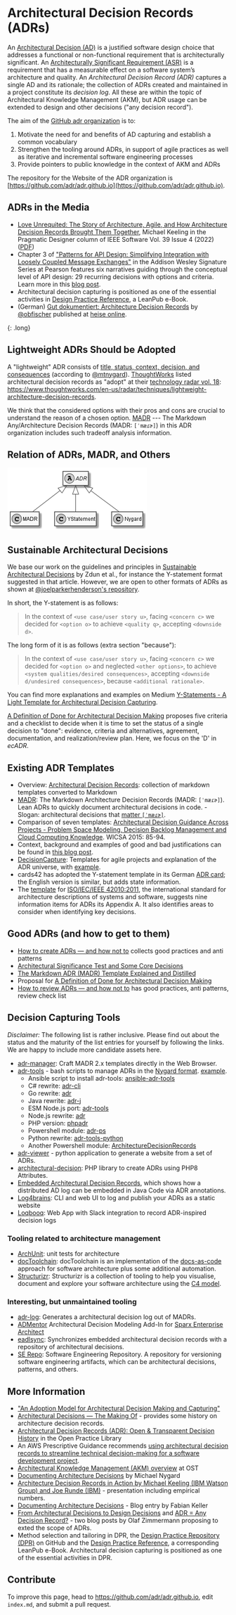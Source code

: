 # Architectural Decision Records (ADRs)

An [Architectural Decision (AD)](https://en.wikipedia.org/wiki/Architectural_decision) is a justified software design choice that addresses a functional or non-functional requirement that is architecturally significant.
An [Architecturally Significant Requirement (ASR)](https://en.wikipedia.org/wiki/Architecturally_significant_requirements) is a requirement that has a measurable effect on a software system’s architecture and quality.
An *Architectural Decision Record (ADR)* captures a single AD and its rationale;
the collection of ADRs created and maintained in a project constitute its *decision log*.
All these are within the topic of Architectural Knowledge Management (AKM), but ADR usage can be extended to design and other decisions ("any decision record").

The aim of the [GitHub adr organization](http://github.com/adr) is to:

1. Motivate the need for and benefits of AD capturing and establish a common vocabulary
2. Strengthen the tooling around ADRs, in support of agile practices as well as iterative and incremental software engineering processes
3. Provide pointers to public knowledge in the context of AKM and ADRs

<!-- > Note: The term "architecture decision record" can be used interchangeably. -->

The repository for the Website of the ADR organization is [https://github.com/adr/adr.github.io](https://github.com/adr/adr.github.io).

## ADRs in the Media

* [Love Unrequited: The Story of Architecture, Agile, and How Architecture Decision Records Brought Them Together](https://ieeexplore.ieee.org/document/9801811), Michael Keeling in the Pragmatic Designer column of IEEE Software Vol. 39 Issue 4 (2022) ([PDF](https://ieeexplore.ieee.org/stamp/stamp.jsp?arnumber=9801811))
* Chapter 3 of ["Patterns for API Design: Simplifying Integration with Loosely Coupled Message Exchanges"](https://api-patterns.org/book/) in the Addison Wesley Signature Series at Pearson features six narratives guiding through the conceptual level of API design: 29 recurring decisions with  options and criteria. Learn more in this [blog post](https://medium.com/nerd-for-tech/api-patterns-website-redesigned-and-sample-book-chapter-available-df9daf4b5e15).
* Architectural decision capturing is positioned as one of the essential activities in [Design Practice Reference](https://leanpub.com/dpr), a LeanPub e-Book.
* (German) [Gut dokumentiert: Architecture Decision Records](https://www.heise.de/hintergrund/Gut-dokumentiert-Architecture-Decision-Records-4664988.html) by [@obfischer](https://github.com/obfischer) published at [heise online](https://www.heise.de/).

{: .long}
## Lightweight ADRs Should be Adopted

A "lightweight" ADR consists of [title, status, context, decision, and consequences](https://github.com/joelparkerhenderson/architecture-decision-record/blob/main/locales/en/templates/decision-record-template-by-michael-nygard/index.md) (according to [@mtnygard](https://github.com/mtnygard)). 
[ThoughtWorks](https://www.thoughtworks.com/) listed architectural decision records as "adopt" at their [technology radar vol. 18](https://assets.thoughtworks.com/assets/technology-radar-vol-18-en.pdf): <https://www.thoughtworks.com/en-us/radar/techniques/lightweight-architecture-decision-records>.

We think that the considered options with their pros and cons are crucial to understand the reason of a chosen option. [MADR](https://adr.github.io/madr/) --- The Markdown Any/Architecture Decision Records (MADR: `[ˈmæɾɚ]`) in this ADR organization includes such tradeoff analysis information.

## Relation of ADRs, MADR, and Others

![ADR](ADR.png)

## Sustainable Architectural Decisions

We base our work on the guidelines and principles in [Sustainable Architectural Decisions](https://www.infoq.com/articles/sustainable-architectural-design-decisions) by Zdun et al., for instance the Y-statement format suggested in that article.
However, we are open to other formats of ADRs as shown at [@joelparkerhenderson's repository](https://github.com/joelparkerhenderson/architecture_decision_record).

In short, the Y-statement is as follows:

> In the context of `<use case/user story u>`, facing `<concern c>` we decided for `<option o>` to achieve `<quality q>`, accepting `<downside d>`.

The long form of it is as follows (extra section "because"):

> In the context of `<use case/user story u>`,
> facing `<concern c>`
> we decided for `<option o>`
> and neglected `<other options>`,
> to achieve `<system qualities/desired consequences>`,
> accepting `<downside d/undesired consequences>`,
> because `<additional rationale>`.

You can find more explanations and examples on Medium [Y-Statements - A Light Template for Architectural Decision Capturing](https://medium.com/@docsoc/y-statements-10eb07b5a177). 

[A Definition of Done for Architectural Decision Making](https://www.ozimmer.ch/practices/2020/05/22/ADDefinitionOfDone.html) proposes five criteria and a checklist to decide when it is time to set the status of a single decision to "done": evidence, criteria and alternatives, agreement, documentation, and realization/review plan. Here, we focus on the 'D' in *ecADR*.

## Existing ADR Templates

- Overview: [Architectural Decision Records](https://github.com/joelparkerhenderson/architecture_decision_record): collection of markdown templates converted to Markdown
- [MADR](https://adr.github.io/madr/): The Markdown Architecture Decision Records (MADR: `[ˈmæɾɚ]`). Lean ADRs to quickly document architectural decisions in code. - Slogan: architectural decisions that [matter `[ˈmæɾɚ]`](https://en.wiktionary.org/wiki/matter#Pronunciation).
- Comparison of seven templates: [Architectural Decision Guidance Across Projects - Problem Space Modeling, Decision Backlog Management and Cloud Computing Knowledge](http://www.ifs.hsr.ch/fileadmin/user_upload/customers/ifs.hsr.ch/Home/projekte/ADMentor-WICSA2015ubmissionv11nc.pdf). WICSA 2015: 85-94. 
- Context, background and examples of good and bad justifications can be found in [this blog post](https://www.ozimmer.ch/practices/2020/04/27/ArchitectureDecisionMaking.html). 
- [DecisionCapture](https://schubmat.github.io/DecisionCapture/): Templates for agile projects and explanation of the ADR universe, with [example](https://github.com/schubmat/DecisionCapture/blob/master/samples/samples_merged/samples_simpleTemplate_secondSprint.md).
- cards42 has adopted the Y-statement template in its German [ADR card](https://cards42.org#adr); the English version is similar, but adds state information.
- The [template](http://www.iso-architecture.org/42010/templates/) for [ISO/IEC/IEEE 42010:2011](https://en.wikipedia.org/wiki/ISO/IEC_42010), the international standard for architecture descriptions of systems and software, suggests nine information items for ADRs its Appendix A. It also identifies areas to consider when identifying key decisions.

## Good ADRs (and how to get to them)

- [How to create ADRs — and how not to](https://www.ozimmer.ch/practices/2023/04/03/ADRCreation.html) collects good practices and anti patterns
- [Architectural Significance Test and Some Core Decisions](https://www.ozimmer.ch/practices/2020/09/24/ASRTestECSADecisions.html)
- [The Markdown ADR (MADR) Template Explained and Distilled](https://www.ozimmer.ch/practices/2022/11/22/MADRTemplatePrimer.html) 
- Proposal for [A Definition of Done for Architectural Decision Making](https://www.ozimmer.ch/practices/2020/05/22/ADDefinitionOfDone.html)
- [How to review ADRs — and how not to](https://www.ozimmer.ch/practices/2023/04/05/ADRReview.html) has good practices, anti patterns, review check list 

## Decision Capturing Tools

*Disclaimer:* 
The following list is rather inclusive.
Please find out about the status and the maturity of the list entries for yourself by following the links.
We are happy to include more candidate assets here.

- [adr-manager](https://adr.github.io/adr-manager/#/): Craft MADR 2.x templates directly in the Web Browser.
- [adr-tools](https://github.com/npryce/adr-tools) - bash scripts to manage ADRs in the [Nygard format](https://cognitect.com/blog/2011/11/15/documenting-architecture-decisions.html). [example](https://github.com/npryce/adr-tools/blob/master/doc/adr/0002-implement-as-shell-scripts.md).
  - Ansible script to install adr-tools: [ansible-adr-tools](https://github.com/escalate/ansible-adr-tools)
  - C# rewrite: [adr-cli](https://github.com/GingerTommy/adr-cli)
  - Go rewrite: [adr](https://github.com/marouni/adr)
  - Java rewrite: [adr-j](https://github.com/adoble/adr-j)
  - ESM Node.js port: [adr-tools](https://github.com/meza/adr-tools)
  - Node.js rewrite: [adr](https://github.com/phodal/adr)
  - PHP version: [phpadr](https://github.com/globtec/phpadr)
  - Powershell module: [adr-ps](https://github.com/rdagumampan/adr-ps)
  - Python rewrite: [adr-tools-python](https://pypi.org/project/adr-tools-python/)
  - Another Powershell module: [ArchitectureDecisionRecords](https://github.com/ajoberstar/ArchitectureDecisionRecords)
- [adr-viewer](https://github.com/mrwilson/adr-viewer) - python application to generate a website from a set of ADRs.
- [architectural-decision](https://github.com/cspray/architectural-decision): PHP library to create ADRs using PHP8 Attributes.
- [Embedded Architectural Decision Records](https://adr.github.io/e-adr/), which shows how a distributed AD log can be embedded in Java Code via ADR annotations.
- [Log4brains](https://github.com/thomvaill/log4brains): CLI and web UI to log and publish your ADRs as a static website
- [Loqbooq](https://loqbooq.app): Web App with Slack integration to record ADR-inspired decision logs

### Tooling related to architecture management

- [ArchUnit](https://github.com/TNG/ArchUnit): unit tests for architecture
- [docToolchain](https://doctoolchain.github.io/docToolchain/): docToolchain is an implementation of the [docs-as-code](http://www.writethedocs.org/guide/docs-as-code/) approach for software architecture plus some additional automation.
- [Structurizr](https://www.structurizr.com/): Structurizr is a collection of tooling to help you visualise, document and explore your software architecture using the [C4 model](https://c4model.com/).

### Interesting, but unmaintained tooling

- [adr-log](https://github.com/adr/adr-log): Generates a architectural decision log out of MADRs.
- [ADMentor](https://github.com/IFS-HSR/ADMentor) Architectural Decision Modeling Add-In for [Sparx Enterprise Architect](https://www.sparxsystems.de/uml/neweditions/)
- [eadlsync](https://adr.github.io/eadlsync/): Synchronizes embedded architectural decision records with a repository of architectural decisions.
- [SE Repo](https://github.com/adr/serepo): Software Engineering Repository. A repository for versioning software engineering artifacts, which can be architectural decisions, patterns, and others.

## More Information

- ["An Adoption Model for Architectural Decision Making and Capturing"](https://www.ozimmer.ch/practices/2023/04/21/ADAdoptionModel.html)
- [Architectural Decisions — The Making Of](https://www.ozimmer.ch/practices/2020/04/27/ArchitectureDecisionMaking.html) - provides some history on architecture decision records.
- [Architectural Decision Records (ADR): Open & Transparent Decision History](https://openpracticelibrary.com/practice/architectural-decision-records-adr/) in the Open Practice Library
- An AWS Prescriptive Guidance recommends [using architectural decision records to streamline technical decision-making for a software development project](https://docs.aws.amazon.com/prescriptive-guidance/latest/architectural-decision-records/welcome.html).
- [Architectural Knowledge Management (AKM) overview](https://www.ost.ch/de/forschung-und-dienstleistungen/informatik/ifs-institut-fuer-software/labs/cloud-application-lab/architectural-knowledge-management-akm) at OST
- [Documenting Architecture Decisions](https://cognitect.com/blog/2011/11/15/documenting-architecture-decisions.html) by Michael Nygard
- [Architecture Decision Records in Action by Michael Keeling (IBM Watson Group) and Joe Runde (IBM)](https://resources.sei.cmu.edu/library/asset-view.cfm?assetid=497744) - presentation including empirical numbers.
- [Documenting Architecture Decisions](https://www.fabian-keller.de/blog/documenting-architecture-decisions) - Blog entry by Fabian Keller
- [From Architectural Decisions to Design Decisions](https://medium.com/olzzio/from-architectural-decisions-to-design-decisions-f05f6d57032b) and [ADR = Any Decision Record?](https://medium.com/olzzio/adr-any-decision-record-916d1b64b28d) - two blog posts by Olaf Zimmermann proposing to exted the scope of ADRs.
- Method selection and tailoring in DPR, the [Design Practice Repository (DPR)](https://socadk.github.io/design-practice-repository/) on GitHub and the [Design Practice Reference](https://leanpub.com/dpr), a corresponding LeanPub e-Book. Architectural decision capturing is positioned as one of the essential activities in DPR.

<!-- - [Work by Daniel Popescu](https://scholar.google.com/citations?user=dASv28sAAAAJ) -->

## Contribute

To improve this page, head to <https://github.com/adr/adr.github.io>, edit `index.md`, and submit a pull request.
